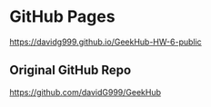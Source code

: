 # GitHub Pages

<https://davidg999.github.io/GeekHub-HW-6-public>

## Original GitHub Repo

<https://github.com/davidG999/GeekHub>
